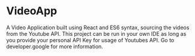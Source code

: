# VideoApp

A Video Application built using React and ES6 syntax, sourcing the videos from the Youtube API. This project can be run in your own 
IDE as long as you provide your personal API Key for usage of Youtubes API. Go to developer.google for more information. 
